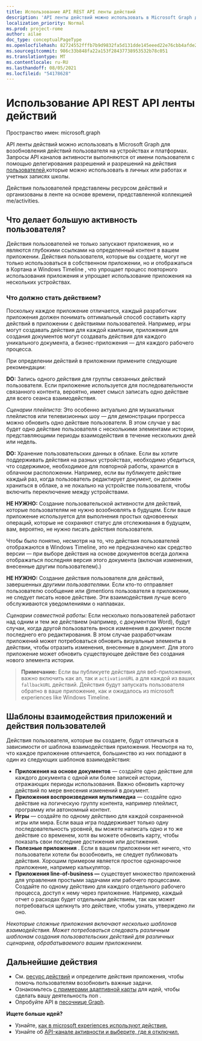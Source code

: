 ```yaml
---
title: Использование API REST API ленты действий
description: 'API ленты действий можно использовать в Microsoft Graph для возобновления действий пользователя на устройствах и платформах. Запросы API каналов активности выполняются от имени пользователя с помощью делегирования разрешений и разрешений на действия пользователей, которые можно использовать в личных или работах и учетных записях школы. '
localization_priority: Normal
ms.prod: project-rome
author: ailae
doc_type: conceptualPageType
ms.openlocfilehash: 82724552fffb7b9d9832fa5d131dde145eeed22e76cbb4afde2d25e08399ea7c
ms.sourcegitcommit: 986c33b848fa22a153f28437738953532b78c051
ms.translationtype: MT
ms.contentlocale: ru-RU
ms.lasthandoff: 08/05/2021
ms.locfileid: "54178628"
---
```

# <a name="use-the-activity-feed-rest-api"></a>Использование API REST API ленты действий

Пространство имен: microsoft.graph

API ленты действий можно использовать в Microsoft Graph для возобновления действий пользователя на устройствах и платформах. Запросы API каналов активности выполняются от [](/graph/permissions-reference#delegated-permissions-application-permissions-and-effective-permissions) имени пользователя с помощью делегирования разрешений и разрешений на действия [пользователей,](/graph/permissions-reference)которые можно использовать в личных или работах и учетных записях школы.

Действия пользователей представлены ресурсом действий и организованы в ленте на основе времени, представленной коллекцией me/activities. [](/graph/api/resources/projectrome-activity)
<!-- Add missing content.
Each activity represents a unique...
-->
## <a name="what-makes-a-great-user-activity"></a>Что делает большую активность пользователя?

Действия пользователей не только запускают приложения, но и являются глубокими ссылками на определенный контент в вашем приложении. Действия пользователя, которые вы создаете, могут не только использоваться в собственном приложении, но и отображаться в Кортана и Windows Timeline , что упрощает процесс повторного использования приложения и упрощает использование приложения на нескольких устройствах.

### <a name="what-should-become-an-activity"></a>Что должно стать действием?

Поскольку каждое приложение отличается, каждый разработчик приложения должен понимать оптимальный способ составить карту действий в приложении с действиями пользователей. Например, игры могут создавать действия для каждой кампании, приложения для создания документов могут создавать действия для каждого уникального документа, а бизнес-приложения — для каждого рабочего процесса.

При определении действий в приложении примените следующие рекомендации:

**DO:** Запись одного действия для группы связанных действий пользователя.
Если приложение используется для последовательности связанного контента, вероятно, имеет смысл записать одно действие для всего сеанса взаимодействия.

*Сценарии плейлиста:* Это особенно актуально для музыкальных плейлистов или телевизионных шоу — для демонстрации прогресса можно обновить одно действие пользователя. В этом случае у вас будет одно [](/graph/api/resources/projectrome-historyitem) действие пользователя с несколькими элементами истории, представляющими периоды взаимодействия в течение нескольких дней или недель.

**DO:** Хранение пользовательских данных в облаке.
Если вы хотите поддерживать действия на разных устройствах, необходимо убедиться, что содержимое, необходимое для повторной работы, хранится в облачном расположении. Например, если вы публикуете действие каждый раз, когда пользователь редактирует документ, он должен храниться в облаке, а не локально на устройстве пользователя, чтобы включить переключение между устройствами.

**НЕ НУЖНО:** Создание пользовательской активности для действий, которые пользователям не нужно возобновлять в будущем.
Если ваше приложение используется для выполнения простых одновоенных операций, которые не сохраняют статус для отслеживания в будущем, вам, вероятно, не нужно писать действия пользователя.

Чтобы было понятно, несмотря на то, что действия пользователей отображаются в Windows Timeline, это не предназначено как средство версии — при выборе действия на основе документов всегда должна отображаться последняя версия этого документа (включая изменения, внесенные другим пользователем).)

**НЕ НУЖНО:** Создание действия пользователя для действий, завершенных *другими пользователями.*
Если кто-то отправляет пользователю сообщение или @mentions пользователя в приложении, не следует писать новое действие. Эти взаимодействия лучше всего обслуживаются уведомлениями о наплавках.

*Сценарии совместной работы:* Если несколько пользователей работают над одним и тем же действием (например, с документом Word), будут случаи, когда другой пользователь внося изменения в документ после последнего его редактирования. В этом случае разработчикам приложений может потребоваться обновить визуальные элементы в действии, чтобы отразить изменения, внесенные в документ. Для этого приложение может обновить существующее действие без создания нового элемента истории.

>**Примечание:** Если вы публикуете действия для веб-приложения, важно включить как an, так и `activationURL` a для каждой из ваших `fallbackURL` действий. Действия будут запускать пользователя обратно в ваше приложение, как и ожидалось из microsoft experiences like Windows Timeline.

## <a name="app-interaction-patterns-and-user-activities"></a>Шаблоны взаимодействия приложений и действия пользователей
Действия пользователя, которые вы создаете, будут отличаться в зависимости от шаблона взаимодействия приложения. Несмотря на то, что каждое приложение отличается, большинство из них попадают в один из следующих шаблонов взаимодействия:

* **Приложения на основе документов** — создайте одно действие для каждого документа с одной или более записей истории, отражающих периоды использования. Важно обновить карточку действий по мере внесения изменений в документ.
* **Приложения воспроизведения мультимедиа** — создайте одно действие на логическую группу контента, например плейлист, программу или автономный контент.
* **Игры** — создайте по одному действию для каждой сохраненной игры или мира. Если ваша игра поддерживает только одну последовательность уровней, вы можете написать одно и то же действие со временем, хотя вы можете обновить карту, чтобы показать свои последние достижения или достижения.
* **Полезные приложения** . Если в вашем приложении нет ничего, что пользователи хотели бы возобновить, не следует публиковать действия. Хорошим примером является простое однонарочное приложение, например калькулятор.
* **Приложения line-of-business —** существует множество приложений для управления простыми задачами или рабочего процессами. Создайте по одному действию для каждого отдельного рабочего процесса, доступ к нему через приложение. Например, каждый отчет о расходах будет отдельным действием, так как может потребоваться щелкнуть это действие, чтобы узнать, утверждено ли оно.

*Некоторые сложные приложения включают несколько шаблонов взаимодействия. Может потребоваться следовать различным шаблонам создания пользовательских действий для различных сценариев, обрабатываемого вашим приложением.*

<!-- Add content or remove H2.
## Common use cases
-->

## <a name="next-steps"></a>Дальнейшие действия

- См. [ресурс действий](/graph/api/resources/projectrome-activity) и определите действия приложения, чтобы помочь пользователям возобновить важные задачи.
- Ознакомьтесь [с примерами адаптивной карты](https://adaptivecards.io/samples/) для идей, чтобы сделать вашу деятельность поп . 
- Опробуйте API в [песочнице Graph](https://developer.microsoft.com/graph/graph-explorer).

**Ищете больше идей?**

- Узнайте, [как в microsoft experiences используют действия.](https://channel9.msdn.com/events/Build/2017/B8108)
- Узнайте об [API-канале активности и выберите, где я отключил.](https://channel9.msdn.com/Events/Windows/Windows-Developer-Day-Fall-Creators-Update/WinDev011)
